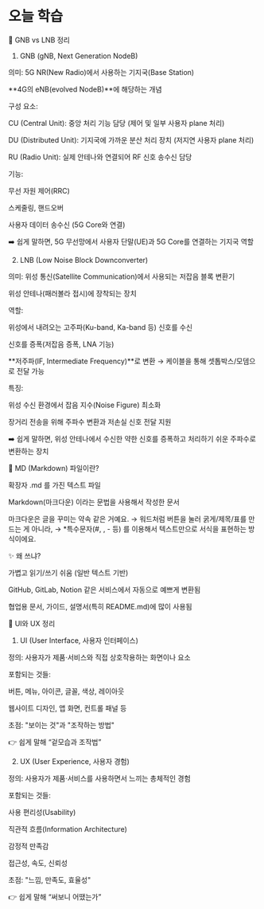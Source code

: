 # 오늘 학습

📡 GNB vs LNB 정리
1. GNB (gNB, Next Generation NodeB)

의미: 5G NR(New Radio)에서 사용하는 기지국(Base Station)

**4G의 eNB(evolved NodeB)**에 해당하는 개념

구성 요소:

CU (Central Unit): 중앙 처리 기능 담당 (제어 및 일부 사용자 plane 처리)

DU (Distributed Unit): 기지국에 가까운 분산 처리 장치 (저지연 사용자 plane 처리)

RU (Radio Unit): 실제 안테나와 연결되어 RF 신호 송수신 담당

기능:

무선 자원 제어(RRC)

스케줄링, 핸드오버

사용자 데이터 송수신 (5G Core와 연결)

➡️ 쉽게 말하면, 5G 무선망에서 사용자 단말(UE)과 5G Core를 연결하는 기지국 역할

2. LNB (Low Noise Block Downconverter)

의미: 위성 통신(Satellite Communication)에서 사용되는 저잡음 블록 변환기

위성 안테나(패러볼라 접시)에 장착되는 장치

역할:

위성에서 내려오는 고주파(Ku-band, Ka-band 등) 신호를 수신

신호를 증폭(저잡음 증폭, LNA 기능)

**저주파(IF, Intermediate Frequency)**로 변환 → 케이블을 통해 셋톱박스/모뎀으로 전달 가능

특징:

위성 수신 환경에서 잡음 지수(Noise Figure) 최소화

장거리 전송을 위해 주파수 변환과 저손실 신호 전달 지원

➡️ 쉽게 말하면, 위성 안테나에서 수신한 약한 신호를 증폭하고 처리하기 쉬운 주파수로 변환하는 장치

📄 MD (Markdown) 파일이란?

확장자 .md 를 가진 텍스트 파일

Markdown(마크다운) 이라는 문법을 사용해서 작성한 문서

마크다운은 글을 꾸미는 약속 같은 거예요.
→ 워드처럼 버튼을 눌러 굵게/제목/표를 만드는 게 아니라,
→ *특수문자(#, , - 등) 를 이용해서 텍스트만으로 서식을 표현하는 방식이에요.

✨ 왜 쓰냐?

가볍고 읽기/쓰기 쉬움 (일반 텍스트 기반)

GitHub, GitLab, Notion 같은 서비스에서 자동으로 예쁘게 변환됨

협업용 문서, 가이드, 설명서(특히 README.md)에 많이 사용됨

🎨 UI와 UX 정리
1. UI (User Interface, 사용자 인터페이스)

정의: 사용자가 제품·서비스와 직접 상호작용하는 화면이나 요소

포함되는 것들:

버튼, 메뉴, 아이콘, 글꼴, 색상, 레이아웃

웹사이트 디자인, 앱 화면, 컨트롤 패널 등

초점: "보이는 것"과 "조작하는 방법"

👉 쉽게 말해 “겉모습과 조작법”

2. UX (User Experience, 사용자 경험)

정의: 사용자가 제품·서비스를 사용하면서 느끼는 총체적인 경험

포함되는 것들:

사용 편리성(Usability)

직관적 흐름(Information Architecture)

감정적 만족감

접근성, 속도, 신뢰성

초점: "느낌, 만족도, 효율성"

👉 쉽게 말해 “써보니 어땠는가”
